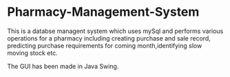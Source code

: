 # Pharmacy-Management-System

This is a databse managent system which uses mySql and performs various operations for a pharmacy including creating purchase and sale record, predicting purchase requirements for coming month,identifying slow moving stock etc.

The GUI has been made in Java Swing.
